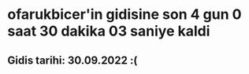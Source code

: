 # ofarukbicer'in gidisine son 4 gun 0 saat 30 dakika 03 saniye kaldi

## Gidis tarihi: 30.09.2022 :(